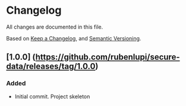 # Changelog
All changes are documented in this file.

Based on [Keep a Changelog](https://keepachangelog.com/en/1.0.0/),
and [Semantic Versioning](https://semver.org/spec/v2.0.0.html).

## [1.0.0] (https://github.com/rubenlupi/secure-data/releases/tag/1.0.0)
### Added
 - Initial commit. Project skeleton

